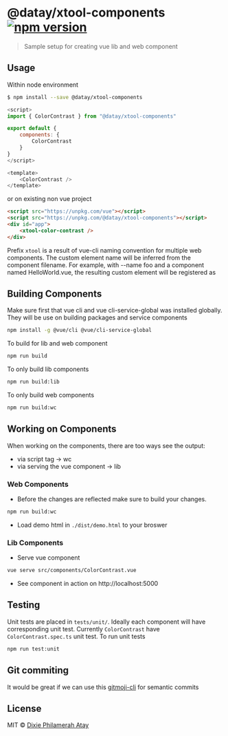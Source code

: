 # @datay/xtool-components  [![npm version](https://badge.fury.io/js/%40datay%2Fxtool-components.svg)](https://badge.fury.io/js/%40datay%2Fxtool-components) 

> Sample setup for creating vue lib and web component

## Usage

Within node environment
```sh
$ npm install --save @datay/xtool-components
```

```js
<script>
import { ColorContrast } from "@datay/xtool-components"

export default {
    components: {
        ColorContrast    
    }    
}
</script>

<template>
    <ColorContrast />
</template>
```
or on existing non vue project

```html
<script src="https://unpkg.com/vue"></script>
<script src="https://unpkg.com/@datay/xtool-components"></script>
<div id="app">
    <xtool-color-contrast />
</div>
```
Prefix `xtool` is a result of vue-cli naming convention for multiple web components. 
The custom element name will be inferred from the component filename.
For example, with --name foo and a component named HelloWorld.vue, the resulting custom element will be registered as <foo-hello-world>

## Building Components

Make sure first that vue cli and vue cli-service-global was installed globally.
They will be use on building packages and service components
```sh
npm install -g @vue/cli @vue/cli-service-global
```

To build for lib and web component
```sh
npm run build
```

To only build lib components
```sh
npm run build:lib
```

To only build web components
```sh
npm run build:wc
```

## Working on Components
When working on the components, there are too ways see the output: 
- via script tag -> wc
- via serving the vue component -> lib


### Web Components
- Before the changes are reflected make sure to build your changes.
```sh
npm run build:wc
```
- Load demo html in `./dist/demo.html` to your broswer

### Lib Components
- Serve vue component
```sh
vue serve src/components/ColorContrast.vue
```
- See component in action on http://localhost:5000

## Testing

Unit tests are placed in `tests/unit/`. Ideally each component will have corresponding unit test. Currently `ColorContrast` have `ColorContrast.spec.ts` unit test.
To run unit tests
```sh
npm run test:unit
```

## Git commiting
It would be great if we can use this [gitmoji-cli](https://github.com/JPeer264/node-semantic-git-commit-cli) for semantic commits

## License

MIT © [Dixie Philamerah Atay](https://github.com/dxc04)
